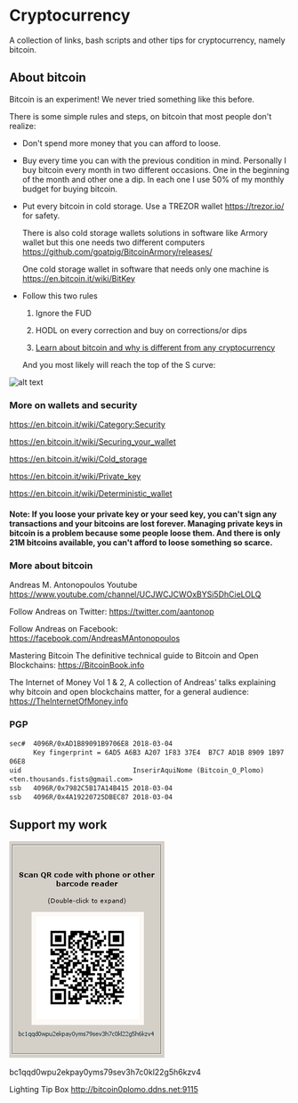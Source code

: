 # Cryptocurrency 

A collection of links, bash scripts and other tips for cryptocurrency, namely bitcoin.

## About bitcoin

Bitcoin is an experiment! We never tried something like this before. 

There is some simple rules and steps,  on bitcoin that most people don't realize:

  * Don't spend more money that you can afford to loose.
  
  * Buy every time you can with the previous condition in mind. Personally I buy bitcoin every month in two different occasions. One in the beginning of the month and other one a dip. In each one I use 50% of my monthly budget for buying bitcoin.
  
  * Put every bitcoin in cold storage. Use a TREZOR wallet https://trezor.io/ for safety. 

    There is also cold storage wallets solutions in software like Armory wallet but this one needs two different computers https://github.com/goatpig/BitcoinArmory/releases/ 

    One cold storage wallet in software that needs only one machine is https://en.bitcoin.it/wiki/BitKey 

 * Follow this two rules
 
   1. Ignore the FUD
  
   2. HODL on every correction and buy on corrections/or dips
   
   3. [Learn about bitcoin and why is different from any cryptocurrency](#more-about-bitcoin)
  
   And you most likely will reach the top of the S curve:
 
 
![alt text](https://i.imgur.com/CLcf1Pm.jpg "Logo Title Text 1")

### More on wallets and security 

https://en.bitcoin.it/wiki/Category:Security

https://en.bitcoin.it/wiki/Securing_your_wallet

https://en.bitcoin.it/wiki/Cold_storage

https://en.bitcoin.it/wiki/Private_key

https://en.bitcoin.it/wiki/Deterministic_wallet

#### Note: If you loose your private key or your seed key, you can't sign any transactions and your bitcoins are lost forever.  Managing private keys in bitcoin is a problem because some people loose them. And there is only 21M bitcoins available, you can't afford to loose something so scarce. 

### More about bitcoin

Andreas M. Antonopoulos Youtube https://www.youtube.com/channel/UCJWCJCWOxBYSi5DhCieLOLQ

Follow Andreas on Twitter: https://twitter.com/aantonop 

Follow Andreas on Facebook: https://facebook.com/AndreasMAntonopoulos 

Mastering Bitcoin The definitive technical guide to Bitcoin and Open Blockchains: https://BitcoinBook.info 

The Internet of Money Vol 1 & 2, A collection of Andreas' talks explaining why bitcoin and open blockchains matter, for a general audience: https://TheInternetOfMoney.info

### PGP

```
sec#  4096R/0xAD1B89091B9706E8 2018-03-04
      Key fingerprint = 6AD5 A6B3 A207 1F83 37E4  B7C7 AD1B 8909 1B97 06E8
uid                            InserirAquiNome (Bitcoin_O_Plomo) <ten.thousands.fists@gmail.com>
ssb   4096R/0x7982C5B17A14B415 2018-03-04
ssb   4096R/0x4A19220725DBEC87 2018-03-04
```

## Support my work

![alt text](https://github.com/InserirAquiNome/crypto/blob/master/static/image/donate.png "Logo Title Text 1")

bc1qqd0wpu2ekpay0yms79sev3h7c0kl22g5h6kzv4


Lighting Tip Box
http://bitcoin0plomo.ddns.net:9115